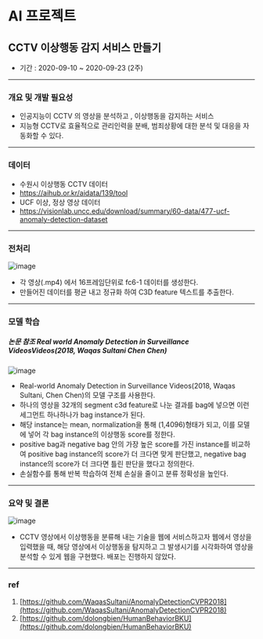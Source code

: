 # AI 프로젝트

## CCTV 이상행동 감지 서비스 만들기
- 기간 : 2020-09-10 ~ 2020-09-23 (2주)
- - -
### 개요 및 개발 필요성
- 인공지능이 CCTV 의 영상을 분석하고 , 이상행동을 감지하는 서비스
- 지능형 CCTV로 효율적으로 관리인력을 분배, 범죄상황에 대한 분석 및 대응을 자동화할 수 있다. 
- - -
### 데이터
- 수원시 이상행동 CCTV 데이터 
- https://aihub.or.kr/aidata/139/tool
- UCF 이상, 정상 영상 데이터 
- https://visionlab.uncc.edu/download/summary/60-data/477-ucf-anomaly-detection-dataset
- - -
### 전처리
![image](https://user-images.githubusercontent.com/66463059/102057232-f84bc680-3e30-11eb-847b-7d19dbc4122d.png)
- 각 영상(.mp4) 에서 16프레임단위로 fc6-1 데이터를 생성한다.
- 만들어진 데이터를 평균 내고 정규화 하여 C3D feature 텍스트를 추출한다.
- - -
### 모델 학습
##### 논문 참조 Real world Anomaly Detection in Surveillance VideosVideos(2018, Waqas Sultani Chen Chen)
![image](https://user-images.githubusercontent.com/66463059/102055494-4f03d100-3e2e-11eb-9679-1691b4f70c99.png)
- Real-world Anomaly Detection in Surveillance Videos(2018, Waqas Sultani, Chen Chen)의 모델 구조를 사용한다.
- 하나의 영상을 32개의 segment c3d feature로 나눈 결과를 bag에 넣으면 이런 세그먼트 하나하나가 bag instance가 된다. 
- 해당 instance는 mean, normalization을 통해 (1,4096)형태가 되고, 이를 모델에 넣어 각 bag instance의 이상행동 score를 정한다. 
- positive bag과 negative bag 안의 가장 높은 score를 가진 instance를 비교하여 positive bag instance의 score가 더 크다면 맞게 판단했고, negative bag instance의 score가 더 크다면 틀린 판단을 했다고 정의한다. 
- 손실함수를 통해 반복 학습하여 전체 손실을 줄이고 분류 정확성을 높인다.
- - -
### 요약 및 결론
![image](https://user-images.githubusercontent.com/66463059/102055902-e23d0680-3e2e-11eb-8044-e2367c153197.png)
- CCTV 영상에서 이상행동을 분류해 내는 기술을 웹에 서비스하고자 웹에서 영상을 입력했을 때, 해당 영상에서 이상행동을 탐지하고 그 발생시기를 시각화하여 영상을 분석할 수 있게 웹을 구현했다. 배포는 진행하지 않았다.
- - -
### ref
1. [https://github.com/WaqasSultani/AnomalyDetectionCVPR2018](https://github.com/WaqasSultani/AnomalyDetectionCVPR2018)
2. [https://github.com/dolongbien/HumanBehaviorBKU](https://github.com/dolongbien/HumanBehaviorBKU)


